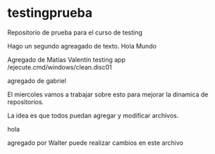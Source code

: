 # testingprueba
Repositorio de prueba para el curso de testing

Hago  un segundo agreagado de texto.
Hola Mundo

Agregado de Matías Valentín
 testing app
/ejecute.cmd/windows/clean.disc01


agregado de gabriel

El miercoles vamos a trabajar sobre esto para mejorar la dinamica de repositorios.

La idea es que todos puedan agregar y modificar archivos.

hola

agregado por Walter
puede realizar cambios en este archivo 
